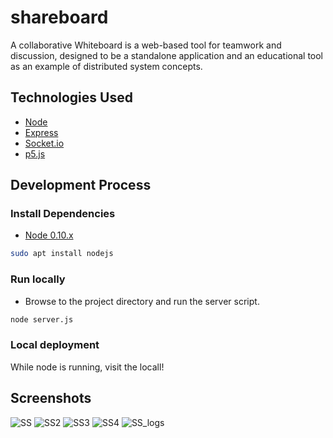 # shareboard
A collaborative Whiteboard is a web-based tool for teamwork and discussion, designed to be a standalone application and an educational tool as an example of distributed system concepts.

## Technologies Used

- [Node](https://nodejs.org/)
- [Express](http://expressjs.com/)
- [Socket.io](http://socket.io/)
- [p5.js](https://p5js.org/)

## Development Process
### Install Dependencies
 * [Node 0.10.x](https://nodejs.org/en/download/)
```sh
sudo apt install nodejs
```
 
### Run locally
- Browse to the project directory and run the server script. 
```sh
node server.js
```
### Local deployment
While node is running, visit the locall!

## Screenshots
![SS](https://user-images.githubusercontent.com/47449986/215418985-c334d51a-055f-419a-841e-0496eb120abe.png)
![SS2](https://user-images.githubusercontent.com/47449986/215418993-90dbc7a0-7437-4d39-a2a7-0fb41758a1a4.png)
![SS3](https://user-images.githubusercontent.com/47449986/215419000-76359fdf-fe4c-4598-bdaa-5ee7357894a3.png)
![SS4](https://user-images.githubusercontent.com/47449986/215419005-42253d3c-b140-4964-bc9f-d498a7ea217b.png)
![SS_logs](https://user-images.githubusercontent.com/47449986/215419017-fbe21946-bad7-4096-b446-d58d711351a9.png)
